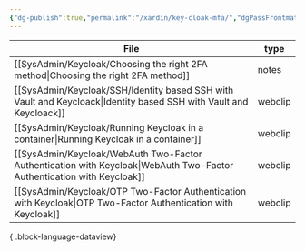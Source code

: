 ```yaml
---
{"dg-publish":true,"permalink":"/xardin/key-cloak-mfa/","dgPassFrontmatter":true}
---
```



| File                                                                                                                      | type    |
| ------------------------------------------------------------------------------------------------------------------------- | ------- |
| [[SysAdmin/Keycloak/Choosing the right 2FA method\|Choosing the right 2FA method]]                                     | notes   |
| [[SysAdmin/Keycloak/SSH/Identity based SSH with Vault and Keycloack\|Identity based SSH with Vault and Keycloack]]     | webclip |
| [[SysAdmin/Keycloak/Running Keycloak in a container\|Running Keycloak in a container]]                                 | webclip |
| [[SysAdmin/Keycloak/WebAuth Two-Factor Authentication with Keycloak\|WebAuth Two-Factor Authentication with Keycloak]] | webclip |
| [[SysAdmin/Keycloak/OTP  Two-Factor Authentication with Keycloak\|OTP  Two-Factor Authentication with Keycloak]]       | webclip |

{ .block-language-dataview}
